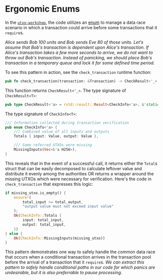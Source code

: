 # Ergonomic Enums

In the [`utxo-workshop`](https://github.com/nczhu/utxo-workshop), the code utilizes an
[enum](https://doc.rust-lang.org/rust-by-example/custom_types/enum.html) to manage a data race
scenario in which a transaction could arrive before some transactions that it `require`s.

_Alice sends Bob 100 units and Bob sends Eve 80 of those units. Let's assume that Bob's transaction
is dependent upon Alice's transaction. If Alice's transaction takes a few more seconds to arrive, we
do not want to throw out Bob's transaction. Instead of panicking, we should place Bob's transaction
in a temporary queue and lock it for some defined time period._

To see this pattern in action, see the `check_transaction` runtime function:

```rust
pub fn check_transaction(transaction: &Transaction) -> CheckResult<'_>
```

This function returns `CheckResult<'_>`. The type signature of `CheckResult<T>`:

```rust
pub type CheckResult<'a> = rstd::result::Result<CheckInfo<'a>, &'static str>;
```

The type signature of `CheckInfo<T>`:

```rust
/// Information collected during transaction verification
pub enum CheckInfo<'a> {
    /// Combined value of all inputs and outputs
    Totals { input: Value, output: Value },

    /// Some referred UTXOs were missing
    MissingInputs(Vec<&'a H256>),
}
```

This reveals that in the event of a successful call, it returns either the `Total`s struct that can
be easily decomposed to calculate leftover value and distribute it evenly among the authorities OR
returns a wrapper around the missing UTXOs which were necessary for verification. Here's the code in
`check_transaction` that expresses this logic:

```rust
if missing_utxo.is_empty() {
    ensure!(
        total_input >= total_output,
        "output value must not exceed input value"
    );
    Ok(CheckInfo::Totals {
        input: total_input,
        output: total_input,
    })
} else {
    Ok(CheckInfo::MissingInputs(missing_utxo))
}
```

This pattern demonstrates one way to safely handle the common data race that occurs when a
conditional transaction arrives in the transaction pool before the arrival of a transaction that it
`require`s. _We can extract this pattern to safely handle conditional paths in our code for which
panics are undesirable, but it is also preferrable to pause processing._
